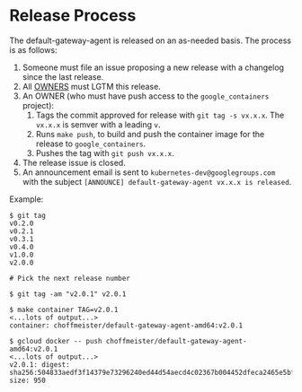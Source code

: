 # Release Process

The default-gateway-agent is released on an as-needed basis. The process is as follows:

1. Someone must file an issue proposing a new release with a changelog since the last release.
1. All [OWNERS](OWNERS) must LGTM this release.
1. An OWNER (who must have push access to the `google_containers` project):
    1. Tags the commit approved for release with `git tag -s vx.x.x`. The `vx.x.x` is semver with a leading `v`.
    1. Runs `make push`, to build and push the container image for the release to `google_containers`.
    1. Pushes the tag with `git push vx.x.x`. 
1. The release issue is closed.
1. An announcement email is sent to `kubernetes-dev@googlegroups.com` with the subject `[ANNOUNCE] default-gateway-agent vx.x.x is released`.

Example:

```
$ git tag
v0.2.0
v0.2.1
v0.3.1
v0.4.0
v1.0.0
v2.0.0

# Pick the next release number

$ git tag -am "v2.0.1" v2.0.1

$ make container TAG=v2.0.1
<...lots of output...>
container: choffmeister/default-gateway-agent-amd64:v2.0.1

$ gcloud docker -- push choffmeister/default-gateway-agent-amd64:v2.0.1
<...lots of output...>
v2.0.1: digest: sha256:504833aedf3f14379e73296240ed44d54aecd4c02367b004452dfeca2465e5bf size: 950
```
